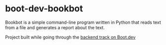 # boot-dev-bookbot

Bookbot is a simple command-line program written in Python that reads text from a file and generates a report about the text.

Project built while going through the [backend track on Boot.dev](https://www.boot.dev/tracks/backend)
